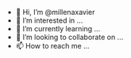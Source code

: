 - 👋 Hi, I’m @millenaxavier
- 👀 I’m interested in ...
- 🌱 I’m currently learning ...
- 💞️ I’m looking to collaborate on ...
- 📫 How to reach me ...

<!---
millenaxavier/millenaxavier is a ✨ special ✨ repository because its `README.md` (this file) appears on your GitHub profile.
You can click the Preview link to take a look at your changes.
--->
